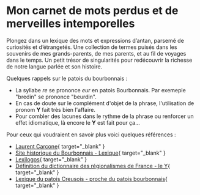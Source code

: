 # Mon carnet de mots perdus et de merveilles intemporelles

Plongez dans un lexique des mots et expressions d’antan, parsemé de curiosités et d’étrangetés. Une collection de termes puisés dans les souvenirs de mes grands-parents, de mes parents, et au fil de voyages dans le temps. Un petit trésor de singularités pour redécouvrir la richesse de notre langue parlée et son histoire.  

Quelques rappels sur le patois du bourbonnais :

* La syllabe _re_ se prononce _eur_ en patois Bourbonnais. Par exemeple "bredin" se prononce "beurdin".
* En cas de doute sur le complément d'objet de la phrase, l'utilisation de pronom **Y** fait très bien l'affaire.
* Pour combler des lacunes dans le rythme de la phrase ou renforcer un effet idiomatique, là encore le **Y** est fait pour ça...

Pour ceux qui voudraient en savoir plus voici quelques références :

* [Laurent Carcone](https://zerotrois.fr/baignereau/bourbonnais/patois){ target="_blank" }
* [Site historique du Bourbonnais - Lexique](http://micbourbonnais.free.fr/lexique.htm){ target="_blank" }
* [Lexilogos](https://www.lexilogos.com/bourbonnais_dictionnaire.htm){ target="_blank" }
* [Définition du dictionnaire des régionalismes de France - le Y](https://drf.4h-conseil.fr/pages/D1Y0001.html){ target="_blank" }
* [Lexique du patois Creusois - proche du patois bourbonnais](https://fresselineshier.fr/wp-content/uploads/2020/12/Le-Patois-de-Fresselines.pdf){ target="_blank" }
